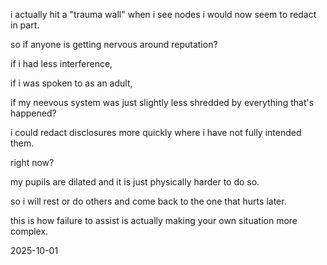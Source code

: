 i actually hit a "trauma wall" when i see nodes i would now seem to redact in part.

so if anyone is getting nervous around reputation?  

if i had less interference,  

if i was spoken to as an adult,  

if my neevous system was just slightly less shredded by everything that's happened?  

i could redact disclosures more quickly where i have not fully intended them.  

right now?  

my pupils are dilated and it is just physically harder to do so.  

so i will rest or do others and come back to the one that hurts later.  

this is how failure to assist is actually making your own situation more complex.  

2025-10-01
